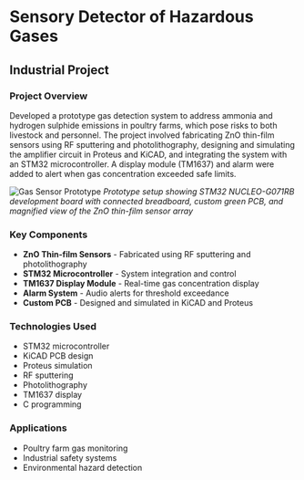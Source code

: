 # Sensory Detector of Hazardous Gases
## Industrial Project

### Project Overview
Developed a prototype gas detection system to address ammonia and hydrogen sulphide emissions in poultry farms, which pose risks to both livestock and personnel. The project involved fabricating ZnO thin-film sensors using RF sputtering and photolithography, designing and simulating the amplifier circuit in Proteus and KiCAD, and integrating the system with an STM32 microcontroller. A display module (TM1637) and alarm were added to alert when gas concentration exceeded safe limits.

![Gas Sensor Prototype](prototype_setup.jpg)
*Prototype setup showing STM32 NUCLEO-G071RB development board with connected breadboard, custom green PCB, and magnified view of the ZnO thin-film sensor array*

### Key Components
- **ZnO Thin-film Sensors** - Fabricated using RF sputtering and photolithography
- **STM32 Microcontroller** - System integration and control
- **TM1637 Display Module** - Real-time gas concentration display
- **Alarm System** - Audio alerts for threshold exceedance
- **Custom PCB** - Designed and simulated in KiCAD and Proteus

### Technologies Used
- STM32 microcontroller
- KiCAD PCB design
- Proteus simulation
- RF sputtering
- Photolithography
- TM1637 display
- C programming

### Applications
- Poultry farm gas monitoring
- Industrial safety systems
- Environmental hazard detection
